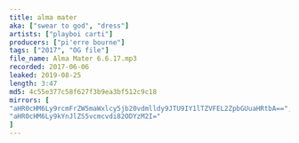 ```yaml
---
title: alma mater
aka: ["swear to god", "dress"]
artists: ["playboi carti"]
producers: ["pi'erre bourne"]
tags: ["2017", "OG file"]
file_name: Alma Mater 6.6.17.mp3
recorded: 2017-06-06
leaked: 2019-08-25
length: 3:47
md5: 4c55e377c58f627f3b9ea3bf512c9c18
mirrors: [
"aHR0cHM6Ly9rcmFrZW5maWxlcy5jb20vdmlldy9JTU9IY1lTZVFEL2ZpbGUuaHRtbA==",
"aHR0cHM6Ly9kYnJlZS5vcmcvdi82ODYzM2I="
]
---
```

